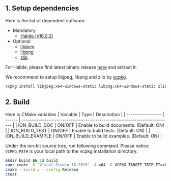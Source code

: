 ## 1. Setup dependencies

Here is the list of dependent software.

- Mandatory
  - [Halide (v16.0.0)](https://github.com/halide/Halide/releases/tag/v16.0.0)
- Optional
  - [libjpeg](https://libjpeg-turbo.org/)
  - [libpng](http://www.libpng.org/)
  - [zlib](https://www.zlib.net/)

For Halide, please find latest binary release [here](https://github.com/halide/Halide/releases) and extract it.

We recommend to setup libjpeg, libpng and zlib by [vcpkg](https://vcpkg.io/).

```sh
vcpkg install libjpeg:x64-windows-static libpng:x64-windows-static zlib:x64-windows-static
```

## 2. Build

Here is CMake variables
| Variable          | Type   | Descriotion                                                               |
| ----------------- | ------ | ------------------------------------------------------------------------- |
| ION_BUILD_DOC     | ON/OFF | Enable to bulid documents. (Default: ON)                                  |
| ION_BUILD_TEST    | ON/OFF | Enable to bulid tests. (Default: ON)                                      |
| ION_BUILD_EXAMPLE | ON/OFF | Enable to bulid examples. (Default: ON)                                   |

Under the ion-kit source tree, run following command.
Please notice `VCPKG_PATH` is your local path to the vcpkg installation directory.

```sh
mkdir build && cd build
run: cmake -G "Visual Studio 16 2019" -A x64 -D VCPKG_TARGET_TRIPLET=x64-windows-static -D CMAKE_TOOLCHAIN_FILE=${VCPKG_PATH}/scripts/buildsystems/vcpkg.cmake -D Halide_DIR=${HALIDE_PATH}/lib/cmake/Halide-D HalideHelpers_DIR=${HALIDE_PATH}/lib/cmake/HalideHelpers -D ION_BUILD_TEST=ON -D ION_BUILD_EXAMPLE=ON ..
cmake --build . --config Release
ctest
```
